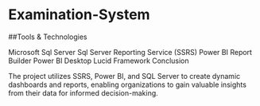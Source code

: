 # Examination-System
##Tools & Technologies

Microsoft Sql Server
Sql Server Reporting Service (SSRS)
Power BI Report Builder
Power BI Desktop
Lucid Framework
Conclusion

The project utilizes SSRS, Power BI, and SQL Server to create dynamic dashboards and reports, enabling organizations to gain valuable insights from their data for informed decision-making.
